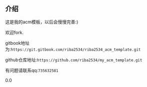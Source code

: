 ## 介绍

这是我的acm模板，以后会慢慢完善:)

欢迎fork.

gitbook地址为:`https://git.gitbook.com/riba2534/riba2534_acm_template.git`

github仓库地址:`https://github.com/riba2534/my_acm_template.git`

有问题请联系qq:`735632581`

0.0

